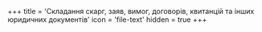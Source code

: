 +++
title = 'Складання скарг, заяв, вимог, договорів, квитанцій та інших юридичних документів'
icon = 'file-text'
hidden = true
+++